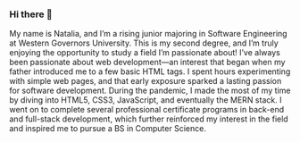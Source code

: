 ### Hi there 👋  
My name is Natalia, and I’m a rising junior majoring in Software Engineering at Western Governors University. This is my second degree, and I’m truly enjoying the opportunity to study a field I’m passionate about! I’ve always been passionate about web development—an interest that began when my father introduced me to a few basic HTML tags. I spent hours experimenting with simple web pages, and that early exposure sparked a lasting passion for software development. During the pandemic, I made the most of my time by diving into HTML5, CSS3, JavaScript, and eventually the MERN stack. I went on to complete several professional certificate programs in back-end and full-stack development, which further reinforced my interest in the field and inspired me to pursue a BS in Computer Science.
<!--
**nchernys/nchernys** is a ✨ _special_ ✨ repository because its `README.md` (this file) appears on your GitHub profile.

Here are some ideas to get you started:

- 🔭 I’m currently working on ...
- 🌱 I’m currently learning ...
- 👯 I’m looking to collaborate on ...
- 🤔 I’m looking for help with ...
- 💬 Ask me about ...
- 📫 How to reach me: ...
- 😄 Pronouns: ...
- ⚡ Fun fact: ...
-->
